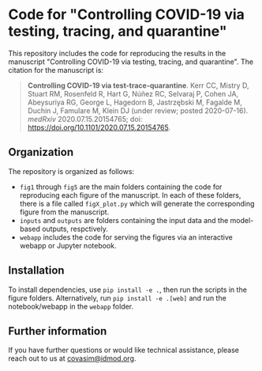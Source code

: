 # Code for "Controlling COVID-19 via testing, tracing, and quarantine"

This repository includes the code for reproducing the results in the manuscript "Controlling COVID-19 via testing, tracing, and quarantine". The citation for the manuscript is:

> **Controlling COVID-19 via test-trace-quarantine**. Kerr CC, Mistry D, Stuart RM, Rosenfeld R, Hart G, Núñez RC, Selvaraj P, Cohen JA, Abeysuriya RG, George L, Hagedorn B, Jastrzębski M, Fagalde M, Duchin J, Famulare M, Klein DJ (under review; posted 2020-07-16). *medRxiv* 2020.07.15.20154765; doi: https://doi.org/10.1101/2020.07.15.20154765.


## Organization

The repository is organized as follows:

- `fig1` through `fig5` are the main folders containing the code for reproducing each figure of the manuscript. In each of these folders, there is a file called `figX_plot.py` which will generate the corresponding figure from the manuscript.
- `inputs` and `outputs` are folders containing the input data and the model-based outputs, respctively.
- `webapp` includes the code for serving the figures via an interactive webapp or Jupyter notebook.


## Installation

To install dependencies, use `pip install -e .`, then run the scripts in the figure folders. Alternatively, run `pip install -e .[web]` and run the notebook/webapp in the `webapp` folder.


## Further information

If you have further questions or would like technical assistance, please reach out to us at covasim@idmod.org.